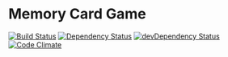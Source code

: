 # Memory Card Game

[![Build Status](https://travis-ci.org/shortgiraffe4/flipcl.svg?branch=master)](https://travis-ci.org/shortgiraffe4/flipcl)
[![Dependency Status](https://david-dm.org/shortgiraffe4/flipcl.svg)](https://david-dm.org/shortgiraffe4/flipcl)
[![devDependency Status](https://david-dm.org/shortgiraffe4/flipcl/dev-status.svg)](https://david-dm.org/shortgiraffe4/flipcl#info=devDependencies)
[![Code Climate](https://codeclimate.com/github/shortgiraffe4/flipcl.svg)](https://codeclimate.com/github/shortgiraffe4/flipcl)

